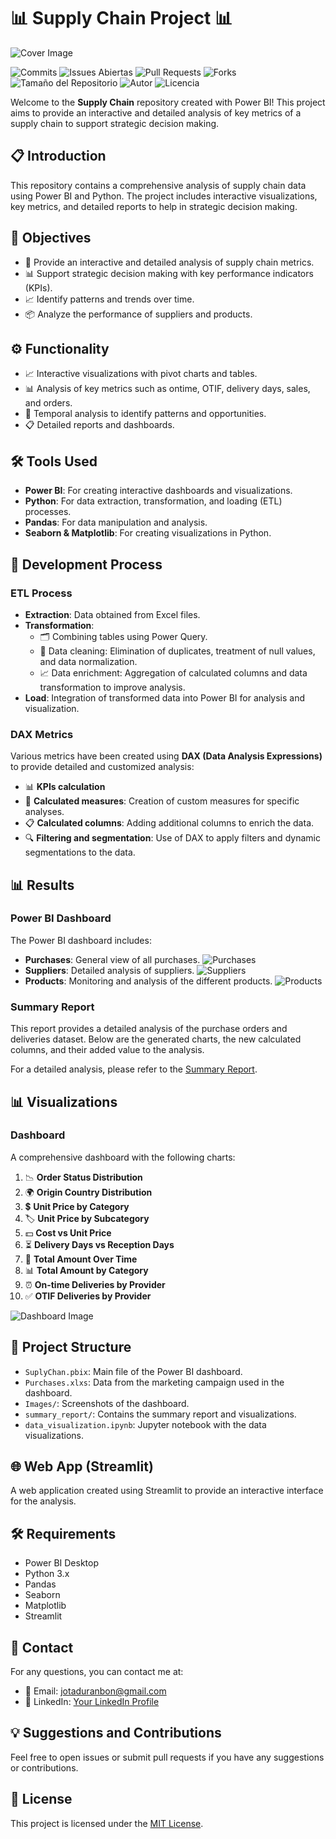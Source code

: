 # 📊 Supply Chain Project 📊

![Cover Image](assets/portada.png)

![Commits](https://img.shields.io/github/commit-activity/m/Jotis86/People-Analytics-Project)
![Issues Abiertas](https://img.shields.io/github/issues/Jotis86/People-Analytics-Project)
![Pull Requests](https://img.shields.io/github/issues-pr/Jotis86/People-Analytics-Project)
![Forks](https://img.shields.io/github/forks/Jotis86/People-Analytics-Project)
![Tamaño del Repositorio](https://img.shields.io/github/repo-size/Jotis86/People-Analytics-Project)
![Autor](https://img.shields.io/badge/autor-Juan%20Duran%20Bon-blue)
![Licencia](https://img.shields.io/github/license/Jotis86/People-Analytics-Project)

Welcome to the **Supply Chain** repository created with Power BI! 
This project aims to provide an interactive and detailed analysis of key metrics of a supply chain to support strategic decision making.

## 📋 Introduction

This repository contains a comprehensive analysis of supply chain data using Power BI and Python. The project includes interactive visualizations, key metrics, and detailed reports to help in strategic decision making.

## 🎯 Objectives

- 🎯 Provide an interactive and detailed analysis of supply chain metrics.
- 📊 Support strategic decision making with key performance indicators (KPIs).
- 📈 Identify patterns and trends over time.
- 📦 Analyze the performance of suppliers and products.

## ⚙️ Functionality

- 📈 Interactive visualizations with pivot charts and tables.
- 📊 Analysis of key metrics such as ontime, OTIF, delivery days, sales, and orders.
- 📅 Temporal analysis to identify patterns and opportunities.
- 📋 Detailed reports and dashboards.

## 🛠️ Tools Used

- **Power BI**: For creating interactive dashboards and visualizations.
- **Python**: For data extraction, transformation, and loading (ETL) processes.
- **Pandas**: For data manipulation and analysis.
- **Seaborn & Matplotlib**: For creating visualizations in Python.

## 🔄 Development Process

### ETL Process

- **Extraction**: Data obtained from Excel files.
- **Transformation**: 
  - 🗂️ Combining tables using Power Query.
  - 🧹 Data cleaning: Elimination of duplicates, treatment of null values, and data normalization.
  - 📈 Data enrichment: Aggregation of calculated columns and data transformation to improve analysis.
- **Load**: Integration of transformed data into Power BI for analysis and visualization.

### DAX Metrics

Various metrics have been created using **DAX (Data Analysis Expressions)** to provide detailed and customized analysis:
- 📊 **KPIs calculation**
- 📏 **Calculated measures**: Creation of custom measures for specific analyses.
- 📋 **Calculated columns**: Adding additional columns to enrich the data.
- 🔍 **Filtering and segmentation**: Use of DAX to apply filters and dynamic segmentations to the data.

## 📊 Results

### Power BI Dashboard

The Power BI dashboard includes:
- **Purchases**: General view of all purchases.
  ![Purchases](images/image_1.png)
- **Suppliers**: Detailed analysis of suppliers.
  ![Suppliers](images/image_2.png)
- **Products**: Monitoring and analysis of the different products.
  ![Products](images/image_3.png)

### Summary Report

This report provides a detailed analysis of the purchase orders and deliveries dataset. Below are the generated charts, the new calculated columns, and their added value to the analysis.

For a detailed analysis, please refer to the [Summary Report](summary_report/README.md).


## 📊 Visualizations


### Dashboard

A comprehensive dashboard with the following charts:
1. 📉 **Order Status Distribution**
2. 🌍 **Origin Country Distribution**
3. 💲 **Unit Price by Category**
4. 🏷️ **Unit Price by Subcategory**
5. 💵 **Cost vs Unit Price**
6. ⏳ **Delivery Days vs Reception Days**
7. 📅 **Total Amount Over Time**
8. 📊 **Total Amount by Category**
9. ⏰ **On-time Deliveries by Provider**
10. ✅ **OTIF Deliveries by Provider**

![Dashboard Image](assets/dashboard_2.png)

## 📂 Project Structure

- `SuplyChan.pbix`: Main file of the Power BI dashboard.
- `Purchases.xlxs`: Data from the marketing campaign used in the dashboard.
- `Images/`: Screenshots of the dashboard.
- `summary_report/`: Contains the summary report and visualizations.
- `data_visualization.ipynb`: Jupyter notebook with the data visualizations.

## 🌐 Web App (Streamlit)

A web application created using Streamlit to provide an interactive interface for the analysis.

## 🛠️ Requirements

- Power BI Desktop
- Python 3.x
- Pandas
- Seaborn
- Matplotlib
- Streamlit

## 📧 Contact

For any questions, you can contact me at:
- 📧 Email: jotaduranbon@gmail.com
- 💬 LinkedIn: [Your LinkedIn Profile](www.linkedin.com/in/juan-duran-bon)

## 💡 Suggestions and Contributions

Feel free to open issues or submit pull requests if you have any suggestions or contributions.

## 📜 License

This project is licensed under the [MIT License](LICENSE).

